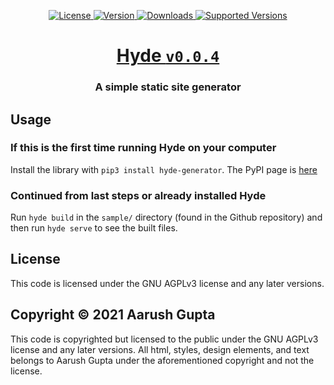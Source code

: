 <p align = "center">
    <a href = "https://opensource.org/licenses/MIT">
        <img alt = "License" src = "https://img.shields.io/badge/License-AGPLv3-green.svg">
    </a>
    <a href = "https://pypi.org/project/hyde-generator/">
        <img alt = "Version" src = "https://img.shields.io/pypi/v/hyde-generator.svg">
    </a>
    <a href = "https://pypi.org/project/hyde-generator/">
        <img alt = "Downloads" src = "https://img.shields.io/pypi/dm/hyde-generator.svg">
    </a>
    <a href = "https://pypi.org/project/hyde-generator/">
        <img alt = "Supported Versions" src = "https://img.shields.io/pypi/pyversions/hyde-generator.svg">
    </a>
</p>

<h1 align = "center"><a href = "https://pypi.org/project/hyde-generator/">Hyde <code>v0.0.4</code></a></h1>
<h3 align = "center">A simple static site generator</h3>

## Usage

### If this is the first time running Hyde on your computer
Install the library with `pip3 install hyde-generator`. The PyPI page is [here](https://pypi.org/project/hyde-generator/)

### Continued from last steps or already installed Hyde
Run `hyde build` in the `sample/` directory (found in the Github repository) and then run `hyde serve` to see the built files.

## License
This code is licensed under the GNU AGPLv3 license and any later versions.

## Copyright &copy; 2021 Aarush Gupta
This code is copyrighted but licensed to the public under the GNU AGPLv3 license and any later versions. All html, styles, design elements, and text belongs to Aarush Gupta under the aforementioned copyright and not the license.